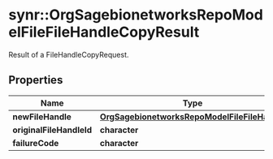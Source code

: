# synr::OrgSagebionetworksRepoModelFileFileHandleCopyResult

Result of a FileHandleCopyRequest.

## Properties
Name | Type | Description | Notes
------------ | ------------- | ------------- | -------------
**newFileHandle** | [**OrgSagebionetworksRepoModelFileFileHandle**](org.sagebionetworks.repo.model.file.FileHandle.md) |  | [optional] 
**originalFileHandleId** | **character** |  | [optional] 
**failureCode** | **character** |  | [optional] 


